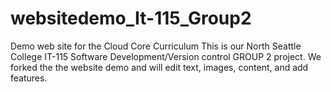 # websitedemo_It-115_Group2
Demo web site for the Cloud Core Curriculum
This is our North Seattle College IT-115 Software Development/Version control GROUP 2 project. 
We forked the the website demo and will edit text, images, content, and add features.
